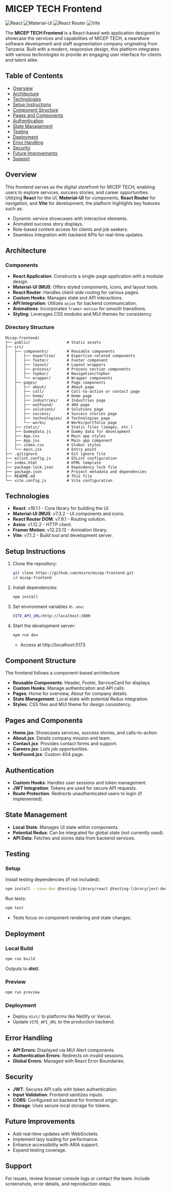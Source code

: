 # MICEP TECH Frontend

![React](https://img.shields.io/badge/React-v19.x-blue)
![Material-UI](https://img.shields.io/badge/Material--UI-v7.x-purple)
![React Router](https://img.shields.io/badge/React_Router-v7.x-green)
![Vite](https://img.shields.io/badge/Vite-v7.x-yellow)

The **MICEP TECH Frontend** is a React-based web application designed to showcase the services and capabilities of MICEP TECH, a nearshore software development and staff augmentation company originating from Tanzania. Built with a modern, responsive design, this platform integrates with various technologies to provide an engaging user interface for clients and talent alike.

## Table of Contents

- [Overview](#overview)
- [Architecture](#architecture)
- [Technologies](#technologies)
- [Setup Instructions](#setup-instructions)
- [Component Structure](#component-structure)
- [Pages and Components](#pages-and-components)
- [Authentication](#authentication)
- [State Management](#state-management)
- [Testing](#testing)
- [Deployment](#deployment)
- [Error Handling](#error-handling)
- [Security](#security)
- [Future Improvements](#future-improvements)
- [Support](#support)

## Overview

This frontend serves as the digital storefront for MICEP TECH, enabling users to explore services, success stories, and career opportunities. Utilizing **React** for the UI, **Material-UI** for components, **React Router** for navigation, and **Vite** for development, the platform highlights key features such as:

- Dynamic service showcases with interactive elements.
- Animated success story displays.
- Role-based content access for clients and job seekers.
- Seamless integration with backend APIs for real-time updates.

## Architecture

### Components

- **React Application**: Constructs a single-page application with a modular design.
- **Material-UI (MUI)**: Offers styled components, icons, and layout tools.
- **React Router**: Handles client-side routing for various pages.
- **Custom Hooks**: Manages state and API interactions.
- **API Integration**: Utilizes `axios` for backend communication.
- **Animations**: Incorporates `framer-motion` for smooth transitions.
- **Styling**: Leverages CSS modules and MUI themes for consistency.

### Directory Structure

```plaintext
Micep-frontend/
├── public/                # Static assets
├── src/
│   ├── components/        # Reusable components
│   │   ├── expertise/     # Expertise-related components
│   │   ├── footer/        # Footer component
│   │   ├── layout/        # Layout wrappers
│   │   ├── process/       # Process section components
│   │   ├── topbar/        # Navigation/topbar
│   │   └── wrapper/       # Wrapper components
│   ├── pages/             # Page components
│   │   ├── about/         # About page
│   │   ├── call/          # Call-to-action or contact page
│   │   ├── home/          # Home page
│   │   ├── industries/    # Industries page
│   │   ├── notFound/      # 404 page
│   │   ├── solutions/     # Solutions page
│   │   ├── success/       # Success stories page
│   │   ├── technologies/  # Technologies page
│   │   └── works/         # Works/portfolio page
│   ├── static/            # Static files (images, etc.)
│   ├── DummyData.js       # Dummy data for development
│   ├── App.css            # Main app styles
│   ├── App.jsx            # Main app component
│   ├── index.css          # Global styles
│   └── main.jsx           # Entry point
├── .gitignore             # Git ignore file
├── eslint.config.js       # ESLint configuration
├── index.html             # HTML template
├── package-lock.json      # Dependency lock file
├── package.json           # Project metadata and dependencies
├── README.md              # This file
└── vite.config.js         # Vite configuration
```

## Technologies

- **React**: v19.1.1 - Core library for building the UI.
- **Material-UI (MUI)**: v7.3.2 - UI components and icons.
- **React Router DOM**: v7.9.1 - Routing solution.
- **Axios**: v1.12.2 - HTTP client.
- **Framer Motion**: v12.23.13 - Animation library.
- **Vite**: v7.1.2 - Build tool and development server.

## Setup Instructions

1. Clone the repository:
    ```bash
    git clone https://github.com/mixro/micep-frontend.git
    cd micep-frontend
    ```

2. Install dependencies:
    ```bash
    npm install
    ```

3. Set environment variables in `.env`:
    ```bash
    VITE_API_URL=http://localhost:3000
    ```

4. Start the development server:
    ```bash
    npm run dev
    ```

    - Access at http://localhost:5173.

## Component Structure

The frontend follows a component-based architecture:

- **Reusable Components**: Header, Footer, ServiceCard for displays.
- **Custom Hooks**: Manage authentication and API calls.
- **Pages**: Home for overview, About for company details.
- **State Management**: Local state with potential Redux integration.
- **Styles**: CSS files and MUI theme for design consistency.

## Pages and Components

- **Home.jsx**: Showcases services, success stories, and calls-to-action.
- **About.jsx**: Details company mission and team.
- **Contact.jsx**: Provides contact forms and support.
- **Careers.jsx**: Lists job opportunities.
- **NotFound.jsx**: Custom 404 page.

## Authentication

- **Custom Hooks**: Handles user sessions and token management.
- **JWT Integration**: Tokens are used for secure API requests.
- **Route Protection**: Redirects unauthenticated users to login (if implemented).

## State Management

- **Local State**: Manages UI state within components.
- **Potential Redux**: Can be integrated for global state (not currently used).
- **API Data**: Fetches and stores data from backend services.

## Testing

### Setup

Install testing dependencies (if not included):
```bash
npm install --save-dev @testing-library/react @testing-library/jest-dom jest
```

Run tests:
```bash
npm test
```

- Tests focus on component rendering and state changes.

## Deployment

### Local Build
```bash
npm run build
```

Outputs to **dist/**.

### Preview
```bash
npm run preview
```

### Deployment

- Deploy `dist/` to platforms like Netlify or Vercel.
- Update `VITE_API_URL` to the production backend.

## Error Handling

- **API Errors**: Displayed via MUI Alert components.
- **Authentication Errors**: Redirects on invalid sessions.
- **Global Errors**: Managed with React Error Boundaries.

## Security

- **JWT**: Secures API calls with token authentication.
- **Input Validation**: Frontend sanitizes inputs.
- **CORS**: Configured on backend for frontend origin.
- **Storage**: Uses secure local storage for tokens.

## Future Improvements

- Add real-time updates with WebSockets.
- Implement lazy loading for performance.
- Enhance accessibility with ARIA support.
- Expand testing coverage.

## Support

For issues, review browser console logs or contact the team. Include screenshots, error details, and reproduction steps.